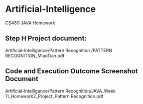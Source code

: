 # Artificial-Intelligence

CS480 JAVA Homework

## Step H Project document:
Artificial-Intelligence/Pattern Recognition
/PATTERN RECOGNITION_MiaoTian.pdf

## Code and Execution Outcome Screenshot Document
Artificial-Intelligence/Pattern Recognition/JAVA_Week 11_Homework2_Project_Pattern Recognition.pdf
